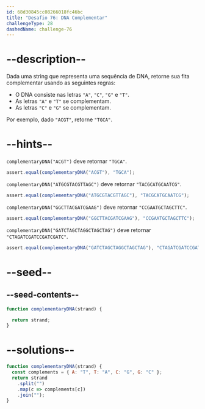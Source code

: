 ```yaml
---
id: 68d30845cc08266018fc46bc
title: "Desafio 76: DNA Complementar"
challengeType: 28
dashedName: challenge-76
---
```


# --description--

Dada uma string que representa uma sequência de DNA, retorne sua fita complementar usando as seguintes regras:

- O DNA consiste nas letras `"A"`, `"C"`, `"G"` e `"T"`.
- As letras `"A"` e `"T"` se complementam.
- As letras `"C"` e `"G"` se complementam.

Por exemplo, dado `"ACGT"`, retorne `"TGCA"`.

# --hints--

`complementaryDNA("ACGT")` deve retornar `"TGCA"`.

```js
assert.equal(complementaryDNA("ACGT"), "TGCA");
```

`complementaryDNA("ATGCGTACGTTAGC")` deve retornar `"TACGCATGCAATCG"`.

```js
assert.equal(complementaryDNA("ATGCGTACGTTAGC"), "TACGCATGCAATCG");
```

`complementaryDNA("GGCTTACGATCGAAG")` deve retornar `"CCGAATGCTAGCTTC"`.

```js
assert.equal(complementaryDNA("GGCTTACGATCGAAG"), "CCGAATGCTAGCTTC");
```

`complementaryDNA("GATCTAGCTAGGCTAGCTAG")` deve retornar `"CTAGATCGATCCGATCGATC"`.

```js
assert.equal(complementaryDNA("GATCTAGCTAGGCTAGCTAG"), "CTAGATCGATCCGATCGATC");
```

# --seed--

## --seed-contents--

```js
function complementaryDNA(strand) {

  return strand;
}
```

# --solutions--

```js
function complementaryDNA(strand) {
  const complements = { A: "T", T: "A", C: "G", G: "C" };
  return strand
    .split("")
    .map(c => complements[c])
    .join("");
}
```
